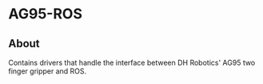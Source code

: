 # AG95-ROS

## About
Contains drivers that handle the interface between DH Robotics' AG95 two finger gripper and ROS.
